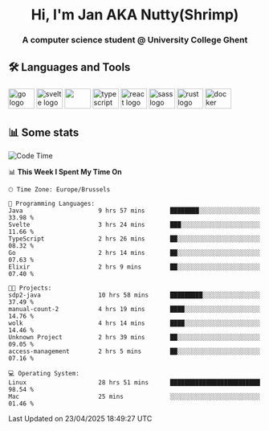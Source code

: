 <h1 align="center">Hi, I'm Jan AKA Nutty(Shrimp)</h1>
<h3 align="center">A computer science student @ University College Ghent</h3>

<h2 align="left">🛠️ Languages and Tools</h2>

###

<div align="left">
  <img src="https://cdn.jsdelivr.net/gh/devicons/devicon/icons/go/go-original.svg" height="40" width="52" alt="go logo"  />
  <img src="https://cdn.jsdelivr.net/gh/devicons/devicon@latest/icons/svelte/svelte-original.svg"  height="40" width="52" alt="svelte logo" />
  <img src="https://cdn.jsdelivr.net/gh/devicons/devicon@latest/icons/tailwindcss/tailwindcss-original.svg" height="40" width="52" />
  <img src="https://cdn.jsdelivr.net/gh/devicons/devicon/icons/typescript/typescript-original.svg" height="40" width="52" alt="typescript logo"  />
  <img src="https://cdn.jsdelivr.net/gh/devicons/devicon/icons/react/react-original.svg" height="40" width="52" alt="react logo"  />
  <img src="https://cdn.jsdelivr.net/gh/devicons/devicon/icons/sass/sass-original.svg" height="40" width="52" alt="sass logo"  />
  <img src="https://cdn.jsdelivr.net/gh/devicons/devicon@latest/icons/rust/rust-original.svg" height="40" width="52" alt="rust logo" />
  <img src="https://cdn.jsdelivr.net/gh/devicons/devicon/icons/docker/docker-original.svg" height="40" width="52" alt="docker logo"  />
</div>

<h2>📊 Some stats</h2>

<!--START_SECTION:waka-->
![Code Time](http://img.shields.io/badge/Code%20Time-5%2C858%20hrs%2013%20mins-blue)

📊 **This Week I Spent My Time On** 

```text
🕑︎ Time Zone: Europe/Brussels

💬 Programming Languages: 
Java                     9 hrs 57 mins       ████████░░░░░░░░░░░░░░░░░   33.98 % 
Svelte                   3 hrs 24 mins       ███░░░░░░░░░░░░░░░░░░░░░░   11.66 % 
TypeScript               2 hrs 26 mins       ██░░░░░░░░░░░░░░░░░░░░░░░   08.32 % 
Go                       2 hrs 14 mins       ██░░░░░░░░░░░░░░░░░░░░░░░   07.63 % 
Elixir                   2 hrs 9 mins        ██░░░░░░░░░░░░░░░░░░░░░░░   07.40 % 

🐱‍💻 Projects: 
sdp2-java                10 hrs 58 mins      █████████░░░░░░░░░░░░░░░░   37.49 % 
manual-count-2           4 hrs 19 mins       ████░░░░░░░░░░░░░░░░░░░░░   14.76 % 
wolk                     4 hrs 14 mins       ████░░░░░░░░░░░░░░░░░░░░░   14.46 % 
Unknown Project          2 hrs 39 mins       ██░░░░░░░░░░░░░░░░░░░░░░░   09.05 % 
access-management        2 hrs 5 mins        ██░░░░░░░░░░░░░░░░░░░░░░░   07.16 % 

💻 Operating System: 
Linux                    28 hrs 51 mins      █████████████████████████   98.54 % 
Mac                      25 mins             ░░░░░░░░░░░░░░░░░░░░░░░░░   01.46 % 
```


 Last Updated on 23/04/2025 18:49:27 UTC
<!--END_SECTION:waka-->
